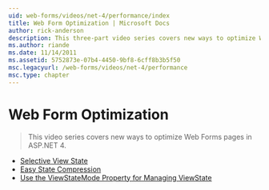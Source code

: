 ```yaml
---
uid: web-forms/videos/net-4/performance/index
title: Web Form Optimization | Microsoft Docs
author: rick-anderson
description: This three-part video series covers new ways to optimize Web Forms pages in ASP.NET 4 using three methods.
ms.author: riande
ms.date: 11/14/2011
ms.assetid: 5752873e-07b4-4450-9bf8-6cff8b3b5f50
msc.legacyurl: /web-forms/videos/net-4/performance
msc.type: chapter
---
```

# Web Form Optimization

> This video series covers new ways to optimize Web Forms pages in ASP.NET 4.

- [Selective View State](aspnet-4-quick-hit-selective-view-state.md)
- [Easy State Compression](aspnet-4-quick-hit-easy-state-compression.md)
- [Use the ViewStateMode Property for Managing ViewState](how-do-i-use-the-viewstatemode-property-for-managing-viewstate.md)

